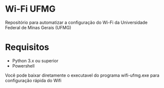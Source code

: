 # Wi-Fi UFMG
Repositório para automatizar a configuração do Wi-Fi da Universidade Federal de Minas Gerais (UFMG)

# Requisitos

- Python 3.x ou superior
- Powershell

Você pode baixar diretamente o executavel do programa wifi-ufmg.exe para configuração rápida do Wifi
